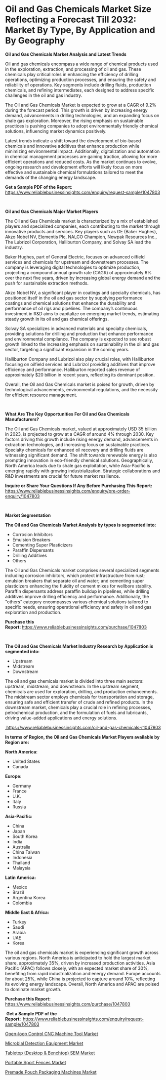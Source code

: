 <p><h1>Oil and Gas Chemicals Market Size Reflecting a Forecast Till 2032: Market By Type, By Application and By Geography</h1></p><p><strong>Oil and Gas Chemicals Market Analysis and Latest Trends</strong></p>
<p><p>Oil and gas chemicals encompass a wide range of chemical products used in the exploration, extraction, and processing of oil and gas. These chemicals play critical roles in enhancing the efficiency of drilling operations, optimizing production processes, and ensuring the safety and reliability of operations. Key segments include drilling fluids, production chemicals, and refining intermediates, each designed to address specific challenges in the oil and gas industry.</p><p>The Oil and Gas Chemicals Market is expected to grow at a CAGR of 9.2% during the forecast period. This growth is driven by increasing energy demand, advancements in drilling technologies, and an expanding focus on shale gas exploration. Moreover, the rising emphasis on sustainable practices is pushing companies to adopt environmentally friendly chemical solutions, influencing market dynamics positively.</p><p>Latest trends indicate a shift toward the development of bio-based chemicals and innovative additives that enhance production while minimizing environmental impact. Additionally, digitalization and automation in chemical management processes are gaining traction, allowing for more efficient operations and reduced costs. As the market continues to evolve, ongoing research and development efforts will likely focus on more effective and sustainable chemical formulations tailored to meet the demands of the changing energy landscape.</p></p>
<p><strong>Get a Sample PDF of the Report:&nbsp;</strong> <a href="https://www.reliablebusinessinsights.com/enquiry/request-sample/1047803?utm_campaign=3547&utm_medium=2&utm_source=Github&utm_content=ia&utm_term=01042025&utm_id=oil-and-gas-chemicals">https://www.reliablebusinessinsights.com/enquiry/request-sample/1047803</a></p>
<p>&nbsp;</p>
<p><strong>Oil and Gas Chemicals Major Market Players</strong></p>
<p><p>The Oil and Gas Chemicals market is characterized by a mix of established players and specialized companies, each contributing to the market through innovative products and services. Key players such as GE (Baker Hughes), Akzo Nobel NV, Elementis Plc, NALCO Champion, Newpak Resources Inc., The Lubrizol Corporation, Halliburton Company, and Solvay SA lead the industry.</p><p>Baker Hughes, part of General Electric, focuses on advanced oilfield services and chemicals for upstream and downstream processes. The company is leveraging digital technologies to optimize production, projecting a compound annual growth rate (CAGR) of approximately 6% over the next five years, driven by increasing global energy demand and the push for sustainable extraction methods.</p><p>Akzo Nobel NV, a significant player in coatings and specialty chemicals, has positioned itself in the oil and gas sector by supplying performance coatings and chemical solutions that enhance the durability and performance of oil rigs and pipelines. The company’s continuous investment in R&D aims to capitalize on emerging market trends, estimating steady growth in its oil and gas chemical offerings.</p><p>Solvay SA specializes in advanced materials and specialty chemicals, providing solutions for drilling and production that enhance performance and environmental compliance. The company is expected to see robust growth linked to the increasing emphasis on sustainability in the oil and gas sector, targeting a significant expansion in the coming years.</p><p>Halliburton Company and Lubrizol also play crucial roles, with Halliburton focusing on oilfield services and Lubrizol providing additives that improve efficiency and performance. Halliburton reported sales revenue of approximately $20 billion in recent years, reflecting its dominant position.</p><p>Overall, the Oil and Gas Chemicals market is poised for growth, driven by technological advancements, environmental regulations, and the necessity for efficient resource management.</p></p>
<p>&nbsp;</p>
<p><strong>What Are The Key Opportunities For Oil and Gas Chemicals Manufacturers?</strong></p>
<p><p>The Oil and Gas Chemicals market, valued at approximately USD 35 billion in 2023, is projected to grow at a CAGR of around 4% through 2030. Key factors driving this growth include rising energy demand, advancements in extraction technologies, and increasing focus on sustainable practices. Specialty chemicals for enhanced oil recovery and drilling fluids are witnessing significant demand. The shift towards renewable energy is also prompting innovation in eco-friendly chemical solutions. Geographically, North America leads due to shale gas exploitation, while Asia-Pacific is emerging rapidly with growing industrialization. Strategic collaborations and R&D investments are crucial for future market resilience.</p></p>
<p><strong>Inquire or Share Your Questions If Any Before Purchasing This Report:</strong> <a href="https://www.reliablebusinessinsights.com/enquiry/pre-order-enquiry/1047803?utm_campaign=3547&utm_medium=2&utm_source=Github&utm_content=ia&utm_term=01042025&utm_id=oil-and-gas-chemicals">https://www.reliablebusinessinsights.com/enquiry/pre-order-enquiry/1047803</a></p>
<p>&nbsp;</p>
<p><strong>Market Segmentation</strong></p>
<p><strong>The Oil and Gas Chemicals Market Analysis by types is segmented into:</strong></p>
<p><ul><li>Corrosion Inhibitors</li><li>Emulsion Breakers</li><li>Cementing Super Plasticizers</li><li>Paraffin Dispersants</li><li>Drilling Additives</li><li>Others</li></ul></p>
<p><p>The Oil and Gas Chemicals market comprises several specialized segments including corrosion inhibitors, which protect infrastructure from rust; emulsion breakers that separate oil and water; and cementing super plasticizers enhancing the fluidity of cement mixes for wellbore stability. Paraffin dispersants address paraffin buildup in pipelines, while drilling additives improve drilling efficiency and performance. Additionally, the "others" category encompasses various chemical solutions tailored to specific needs, ensuring operational efficiency and safety in oil and gas exploration and production.</p></p>
<p><strong>Purchase this Report:&nbsp;</strong><a href="https://www.reliablebusinessinsights.com/purchase/1047803?utm_campaign=3547&utm_medium=2&utm_source=Github&utm_content=ia&utm_term=01042025&utm_id=oil-and-gas-chemicals">https://www.reliablebusinessinsights.com/purchase/1047803</a></p>
<p>&nbsp;</p>
<p><strong>The Oil and Gas Chemicals Market Industry Research by Application is segmented into:</strong></p>
<p><ul><li>Upstream</li><li>Midstream</li><li>Downstream</li></ul></p>
<p><p>The oil and gas chemicals market is divided into three main sectors: upstream, midstream, and downstream. In the upstream segment, chemicals are used for exploration, drilling, and production enhancements. The midstream sector employs chemicals for transportation and storage, ensuring safe and efficient transfer of crude and refined products. In the downstream market, chemicals play a crucial role in refining processes, petrochemical production, and the formulation of fuels and lubricants, driving value-added applications and energy solutions.</p></p>
<p><a href="https://www.reliablebusinessinsights.com/oil-and-gas-chemicals-r1047803?utm_campaign=3547&utm_medium=2&utm_source=Github&utm_content=ia&utm_term=01042025&utm_id=oil-and-gas-chemicals">&nbsp;https://www.reliablebusinessinsights.com/oil-and-gas-chemicals-r1047803</a></p>
<p><strong>In terms of Region, the Oil and Gas Chemicals Market Players available by Region are:</strong></p>
<p>
    <p> <strong> North America: </strong>
        <ul>
            <li>United States</li>
            <li>Canada</li>
        </ul>
        </p> 
    <p> <strong> Europe: </strong>
        <ul>
            <li>Germany</li>
            <li>France</li>
            <li>U.K.</li>
            <li>Italy</li>
            <li>Russia</li>
        </ul>
        </p> 
    <p> <strong> Asia-Pacific: </strong>
        <ul>
            <li>China</li>
            <li>Japan</li>
            <li>South Korea</li>
            <li>India</li>
            <li>Australia</li>
            <li>China Taiwan</li>
            <li>Indonesia</li>
            <li>Thailand</li>
            <li>Malaysia</li>
        </ul>
        </p> 
    <p> <strong> Latin America: </strong>
        <ul>
            <li>Mexico</li>
            <li>Brazil</li>
            <li>Argentina Korea</li>
            <li>Colombia</li>
        </ul>
        </p> 
    <p> <strong> Middle East & Africa: </strong>
        <ul>
            <li>Turkey</li>
            <li>Saudi</li>
            <li>Arabia</li>
            <li>UAE</li>
            <li>Korea</li>
        </ul>
    </p>
    </p>
<p><p>The oil and gas chemicals market is experiencing significant growth across various regions. North America is anticipated to hold the largest market share, approximately 35%, driven by increased production activities. Asia Pacific (APAC) follows closely, with an expected market share of 30%, benefiting from rapid industrialization and energy demand. Europe accounts for about 25%, while China is projected to capture around 10%, reflecting its evolving energy landscape. Overall, North America and APAC are poised to dominate market growth.</p></p>
<p><strong>Purchase this Report: </strong><a href="https://www.reliablebusinessinsights.com/purchase/1047803?utm_campaign=3547&utm_medium=2&utm_source=Github&utm_content=ia&utm_term=01042025&utm_id=oil-and-gas-chemicals">https://www.reliablebusinessinsights.com/purchase/1047803</a></p>
<p>&nbsp;<strong>Get a Sample PDF of the Report:&nbsp;&nbsp;</strong><a href="https://www.reliablebusinessinsights.com/enquiry/request-sample/1047803?utm_campaign=3547&utm_medium=2&utm_source=Github&utm_content=ia&utm_term=01042025&utm_id=oil-and-gas-chemicals">https://www.reliablebusinessinsights.com/enquiry/request-sample/1047803</a></p>
<p><strong></strong></p>
<p><p><a href="https://www.linkedin.com/pulse/navigating-current-trends-open-loop-control-cnc-machine-tool-ghkbf?utm_campaign=3547&utm_medium=2&utm_source=Github&utm_content=ia&utm_term=01042025&utm_id=oil-and-gas-chemicals">Open-loop Control CNC Machine Tool Market</a></p><p><a href="https://www.linkedin.com/pulse/microbial-detection-equipment-market-outlook-projected-growth-vbsae?utm_campaign=3547&utm_medium=2&utm_source=Github&utm_content=ia&utm_term=01042025&utm_id=oil-and-gas-chemicals">Microbial Detection Equipment Market</a></p><p><a href="https://www.linkedin.com/pulse/tabletop-desktop-benchtop-sem-market-size-type-product-global-ghuze?utm_campaign=3547&utm_medium=2&utm_source=Github&utm_content=ia&utm_term=01042025&utm_id=oil-and-gas-chemicals">Tabletop (Desktop & Benchtop) SEM Market</a></p><p><a href="https://www.linkedin.com/pulse/portable-sport-fences-value-chain-analysis-from-raw-materials-fqnjf?utm_campaign=3547&utm_medium=2&utm_source=Github&utm_content=ia&utm_term=01042025&utm_id=oil-and-gas-chemicals">Portable Sport Fences Market</a></p><p><a href="https://www.linkedin.com/pulse/market-size-scope-premade-pouch-packaging-machines-forecasted-our9f?utm_campaign=3547&utm_medium=2&utm_source=Github&utm_content=ia&utm_term=01042025&utm_id=oil-and-gas-chemicals">Premade Pouch Packaging Machines Market</a></p></p>